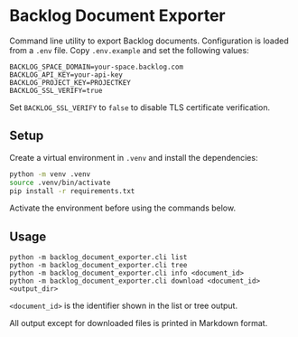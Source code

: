 # Backlog Document Exporter

Command line utility to export Backlog documents. Configuration is loaded
from a `.env` file. Copy `.env.example` and set the following values:

```
BACKLOG_SPACE_DOMAIN=your-space.backlog.com
BACKLOG_API_KEY=your-api-key
BACKLOG_PROJECT_KEY=PROJECTKEY
BACKLOG_SSL_VERIFY=true
```

Set `BACKLOG_SSL_VERIFY` to `false` to disable TLS certificate verification.

## Setup

Create a virtual environment in `.venv` and install the dependencies:

```bash
python -m venv .venv
source .venv/bin/activate
pip install -r requirements.txt
```

Activate the environment before using the commands below.

## Usage

```
python -m backlog_document_exporter.cli list
python -m backlog_document_exporter.cli tree
python -m backlog_document_exporter.cli info <document_id>
python -m backlog_document_exporter.cli download <document_id> <output_dir>
```

`<document_id>` is the identifier shown in the list or tree output.

All output except for downloaded files is printed in Markdown format.

